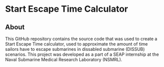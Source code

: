 # Start Escape Time Calculator
## About
This GitHub repository contains the source code that was used to create a Start Escape Time calculator, used to approximate the amount of time sailors have to escape submarines in dissabled submarine (DISSUB) scenarios. This project was developed as a part of a SEAP internship at the Naval Submarine Medical Research Laboratory (NSMRL). 
